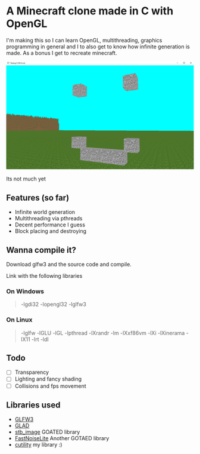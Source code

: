 
# A Minecraft clone made in C with OpenGL

I'm making this so I can learn OpenGL, multithreading, graphics programming in general and I to also get to know how infinite generation is made.
As a bonus I get to recreate minecraft. 

![Sample Image](images/early.PNG)

Its not much yet 

## Features (so far)

 -  Infinite world generation
 -  Multithreading via pthreads 
 -  Decent performance I guess
 -  Block placing and destroying

## Wanna compile it?
   Download glfw3 and the source code and compile.

   Link with the following libraries
   ### On Windows
   > -lgdi32 -lopengl32 -lglfw3 
   ### On Linux
   > -lglfw -lGLU -lGL -lpthread -lXrandr -lm -lXxf86vm -lXi -lXinerama -lX11 -lrt -ldl 


## Todo
   - [ ] Transparency
   - [ ] Lighting and fancy shading
   - [ ] Collisions and fps movement 

## Libraries used

 - [GLFW3](https://www.glfw.org/)
 - [GLAD](https://glad.dav1d.de/)
 - [stb_image](https://github.com/nothings/stb) GOATED library
 - [FastNoiseLite](https://github.com/Auburn/FastNoiseLite/blob/master/README.md) Another GOTAED library
 - [cutility](https://github.com/AlexGoodlife/C-utility) my library :)
